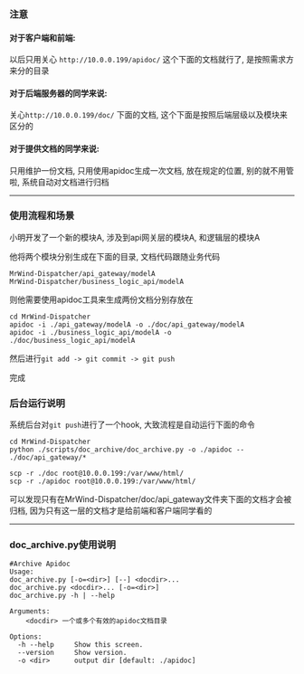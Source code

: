 ### 注意

#### 对于客户端和前端:
以后只用关心 `http://10.0.0.199/apidoc/` 这个下面的文档就行了, 是按照需求方来分的目录

#### 对于后端服务器的同学来说:
关心`http://10.0.0.199/doc/` 下面的文档, 这个下面是按照后端层级以及模块来区分的

#### 对于提供文档的同学来说:
只用维护一份文档, 只用使用apidoc生成一次文档, 放在规定的位置, 别的就不用管啦, 系统自动对文档进行归档

---

### 使用流程和场景

小明开发了一个新的模块A, 涉及到api网关层的模块A, 和逻辑层的模块A

他将两个模块分别生成在下面的目录, 文档代码跟随业务代码

```
MrWind-Dispatcher/api_gateway/modelA
MrWind-Dispatcher/business_logic_api/modelA
```

则他需要使用apidoc工具来生成两份文档分别存放在

```
cd MrWind-Dispatcher
apidoc -i ./api_gateway/modelA -o ./doc/api_gateway/modelA
apidoc -i ./business_logic_api/modelA -o ./doc/business_logic_api/modelA
```

然后进行`git add -> git commit -> git push`

完成

### 后台运行说明

系统后台对`git push`进行了一个hook, 大致流程是自动运行下面的命令

```
cd MrWind-Dispatcher
python ./scripts/doc_archive/doc_archive.py -o ./apidoc -- ./doc/api_gateway/*

scp -r ./doc root@10.0.0.199:/var/www/html/
scp -r ./apidoc root@10.0.0.199:/var/www/html/
```

可以发现只有在MrWind-Dispatcher/doc/api_gateway文件夹下面的文档才会被归档, 因为只有这一层的文档才是给前端和客户端同学看的

---

### doc_archive.py使用说明

```
#Archive Apidoc
Usage:
doc_archive.py [-o=<dir>] [--] <docdir>...
doc_archive.py <docdir>... [-o=<dir>]
doc_archive.py -h | --help

Arguments:
    <docdir> 一个或多个有效的apidoc文档目录

Options:
  -h --help     Show this screen.
  --version     Show version.
  -o <dir>      output dir [default: ./apidoc]
```

